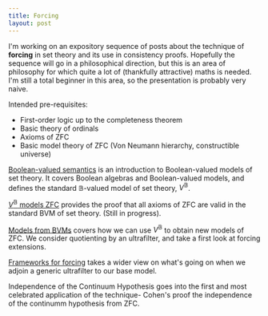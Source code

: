 ```yaml
---
title: Forcing
layout: post
---
```


<script type="text/x-mathjax-config"> MathJax.Hub.Config({ tex2jax: { inlineMath: [['$','$'], ['\\(','\\)']], processEscapes: true } }); </script> <script src="https://cdnjs.cloudflare.com/ajax/libs/mathjax/2.7.0/MathJax.js?config=TeX-AMS-MML_HTMLorMML" type="text/javascript"></script>

I'm working on an expository sequence of posts about the technique of **forcing** in set theory and its use in consistency proofs. Hopefully the sequence will go in a philosophical direction, but this is an area of philosophy for which quite a lot of (thankfully attractive) maths is needed. I'm still a total beginner in this area, so the presentation is probably very naive.

Intended pre-requisites:
- First-order logic up to the completeness theorem
- Basic theory of ordinals
- Axioms of ZFC
- Basic model theory of ZFC (Von Neumann hierarchy, constructible universe)

[Boolean-valued semantics](https://hilbert-spaess.github.io/2020/05/16/Boolean-valued-semantics.html) is an introduction to Boolean-valued models of set theory. It covers Boolean algebras and Boolean-valued models, and defines the standard $\mathbb{B}$-valued model of set theory, $V^{\mathbb{B}}$.

[$V^{\mathbb{B}}$ models ZFC](https://hilbert-spaess.github.io/2020/05/22/$V-B$-models-ZFC.html) provides the proof that all axioms of ZFC are valid in the standard BVM of set theory. (Still in progress).

[Models from BVMs](https://hilbert-spaess.github.io/2020/05/23/building-actual-models.html) covers how we can use $V^{\mathbb{B}}$ to obtain new models of ZFC. We consider quotienting by an ultrafilter, and take a first look at forcing extensions.

[Frameworks for forcing](https://hilbert-spaess.github.io/2020/05/24/forcing-frameworks.html) takes a wider view on what's going on when we adjoin a generic ultrafilter to our base model.

Independence of the Continuum Hypothesis goes into the first and most celebrated application of the technique- Cohen's proof the independence of the continumm hypothesis from ZFC.